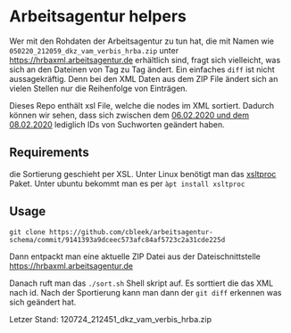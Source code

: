 # Arbeitsagentur helpers

Wer mit den Rohdaten der Arbeitsagentur zu tun hat, die mit Namen wie
``050220_212059_dkz_vam_verbis_hrba.zip`` unter
https://hrbaxml.arbeitsagentur.de erhältlich sind, fragt sich
vielleicht, was sich an den Dateinen von Tag zu Tag ändert. Ein einfaches
``diff`` ist nicht aussagekräftig. Denn bei den XML Daten aus dem ZIP File
ändert sich an vielen Stellen nur die Reihenfolge von Einträgen.

Dieses Repo enthält xsl File, welche die nodes im XML sortiert. Dadurch
können wir sehen, dass sich zwischen dem [06.02.2020 und dem 08.02.2020](https://github.com/cbleek/arbeitsagentur-schema/commit/d3bf68f70ebfdb4b1d9f4e1fae87d09099b7ed1c)
lediglich IDs von Suchworten geändert haben.


## Requirements

die Sortierung geschieht per XSL. Unter Linux benötigt man das
[xsltproc](http://xmlsoft.org/XSLT/xsltproc.html) Paket. Unter ubuntu bekommt man es per ``àpt install xsltproc``

## Usage

```
git clone https://github.com/cbleek/arbeitsagentur-schema/commit/9141393a9dceec573afc84af5723c2a31cde225d
```

Dann entpackt man eine aktuelle ZIP Datei aus der Dateischnittstelle
https://hrbaxml.arbeitsagentur.de

Danach ruft man das `./sort.sh` Shell skript auf. Es sorttiert die das XML
nach id. Nach der Sportierung kann man dann der `git diff` erkennen was
sich geändert hat.

Letzer Stand: 120724_212451_dkz_vam_verbis_hrba.zip
